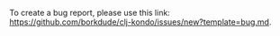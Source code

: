 To create a bug report, please use this link: https://github.com/borkdude/clj-kondo/issues/new?template=bug.md.
